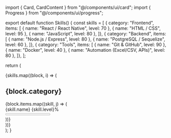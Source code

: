 import { Card, CardContent } from "@/components/ui/card";
import { Progress } from "@/components/ui/progress";

export default function Skills() {
  const skills = [
    { category: "Frontend", items: [
      { name: "React / React Native", level: 70 },
      { name: "HTML / CSS", level: 95 },
      { name: "JavaScript", level: 80 },
    ]},
    { category: "Backend", items: [
      { name: "Node.js / Express", level: 80 },
      { name: "PostgreSQL / Sequelize", level: 60 },
    ]},
    { category: "Tools", items: [
      { name: "Git & GitHub", level: 90 },
      { name: "Docker", level: 40 },
      { name: "Automation (Excel/CSV, APIs)", level: 80 },
    ]},
  ];

  return (
    <div className="max-w-3xl mx-auto p-6 grid gap-6">
      {skills.map((block, i) => (
        <Card key={i} className="shadow-md border border-gray-200 rounded-2xl">
          <CardContent className="p-6 space-y-4">
            <h2 className="text-xl font-semibold text-gray-800">{block.category}</h2>
            <div className="space-y-4">
              {block.items.map((skill, j) => (
                <div key={j}>
                  <div className="flex justify-between mb-1">
                    <span className="text-gray-700">{skill.name}</span>
                    <span className="text-gray-500 text-sm">{skill.level}%</span>
                  </div>
                  <Progress value={skill.level} className="h-2 rounded-full" />
                </div>
              ))}
            </div>
          </CardContent>
        </Card>
      ))}
    </div>
  );
}
